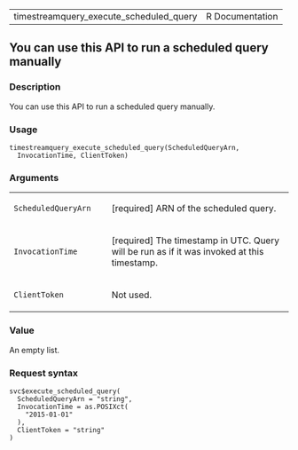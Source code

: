 <table style="width: 100%;">
<tbody>
<tr class="odd">
<td>timestreamquery_execute_scheduled_query</td>
<td style="text-align: right;">R Documentation</td>
</tr>
</tbody>
</table>

## You can use this API to run a scheduled query manually

### Description

You can use this API to run a scheduled query manually.

### Usage

    timestreamquery_execute_scheduled_query(ScheduledQueryArn,
      InvocationTime, ClientToken)

### Arguments

<table>
<colgroup>
<col style="width: 35%" />
<col style="width: 65%" />
</colgroup>
<tbody>
<tr class="odd">
<td><code
id="timestreamquery_execute_scheduled_query_:_ScheduledQueryArn">ScheduledQueryArn</code></td>
<td><p>[required] ARN of the scheduled query.</p></td>
</tr>
<tr class="even">
<td><code
id="timestreamquery_execute_scheduled_query_:_InvocationTime">InvocationTime</code></td>
<td><p>[required] The timestamp in UTC. Query will be run as if it was
invoked at this timestamp.</p></td>
</tr>
<tr class="odd">
<td><code
id="timestreamquery_execute_scheduled_query_:_ClientToken">ClientToken</code></td>
<td><p>Not used.</p></td>
</tr>
</tbody>
</table>

### Value

An empty list.

### Request syntax

    svc$execute_scheduled_query(
      ScheduledQueryArn = "string",
      InvocationTime = as.POSIXct(
        "2015-01-01"
      ),
      ClientToken = "string"
    )
